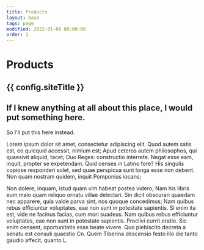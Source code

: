 ```yaml
---
title: Products
layout: base
tags: page
modified: 2022-01-09 00:00:00
order: 1
---
```


<h1 class="pt-20 pb-6 px-4 text-center">
	<span class="text-6xl md:text-8xl font-bold text-transparent bg-clip-text bg-gradient-to-r from-indigo-500 via-purple-500 to-pink-500">
	Products
	</span>
</h1>
<h2 class="pb-12 text-4xl font-bold text-center text-purple-900">
	{{ config.siteTitle }}
</h2>
<section class="prose md:prose-lg mx-auto max-w-6xl">
<h2>If I knew anything at all about this place, I would put something here.</h2>
<p>So I'll put this here instead.</p>

Lorem ipsum dolor sit amet, consectetur adipiscing elit. Quod autem satis est, eo quicquid accessit, nimium est; Apud ceteros autem philosophos, qui quaesivit aliquid, tacet; Duo Reges: constructio interrete. Negat esse eam, inquit, propter se expetendam. Quid censes in Latino fore? His singulis copiose responderi solet, sed quae perspicua sunt longa esse non debent. Non quam nostram quidem, inquit Pomponius iocans; 

Non dolere, inquam, istud quam vim habeat postea videro; Nam his libris eum malo quam reliquo ornatu villae delectari. Sin dicit obscurari quaedam nec apparere, quia valde parva sint, nos quoque concedimus; Nam quibus rebus efficiuntur voluptates, eae non sunt in potestate sapientis. Si enim ita est, vide ne facinus facias, cum mori suadeas. Nam quibus rebus efficiuntur voluptates, eae non sunt in potestate sapientis. Proclivi currit oratio. Sic enim censent, oportunitatis esse beate vivere. Quo plebiscito decreta a senatu est consuli quaestio Cn. Quem Tiberina descensio festo illo die tanto gaudio affecit, quanto L. 
</section>
